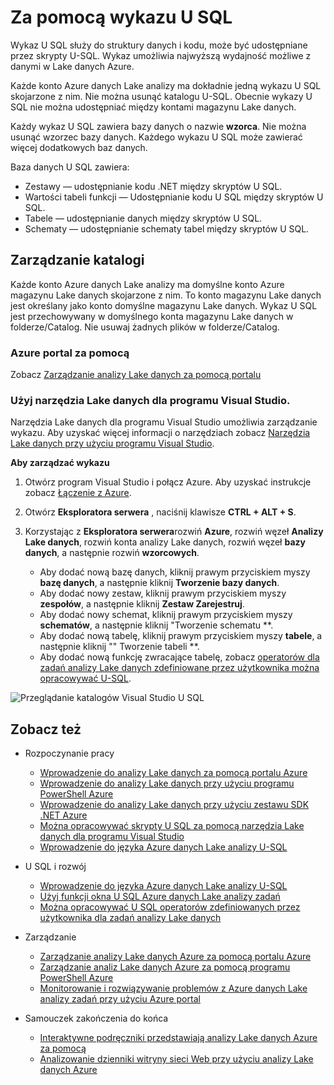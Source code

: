 <properties
   pageTitle="Wprowadzenie wykazu Azure danych Lake analizy U-SQL | Azure"
   description="Wprowadzenie wykaz Azure danych Lake analizy U-SQL"
   services="data-lake-analytics"
   documentationCenter=""
   authors="edmacauley"
   manager="jhubbard"
   editor="cgronlun"/>

<tags
   ms.service="data-lake-analytics"
   ms.devlang="na"
   ms.topic="article"
   ms.tgt_pltfrm="na"
   ms.workload="big-data"
   ms.date="05/16/2016"
   ms.author="edmaca"/>

# <a name="use-u-sql-catalog"></a>Za pomocą wykazu U SQL

Wykaz U SQL służy do struktury danych i kodu, może być udostępniane przez skrypty U-SQL. Wykaz umożliwia najwyższą wydajność możliwe z danymi w Lake danych Azure.

Każde konto Azure danych Lake analizy ma dokładnie jedną wykazu U SQL skojarzone z nim. Nie można usunąć katalogu U-SQL. Obecnie wykazy U SQL nie można udostępniać między kontami magazynu Lake danych.

Każdy wykaz U SQL zawiera bazy danych o nazwie **wzorca**. Nie można usunąć wzorzec bazy danych.  Każdego wykazu U SQL może zawierać więcej dodatkowych baz danych.

Baza danych U SQL zawiera:

- Zestawy — udostępnianie kodu .NET między skryptów U SQL.
- Wartości tabeli funkcji — Udostępnianie kodu U SQL między skryptów U SQL.
- Tabele — udostępnianie danych między skryptów U SQL.
- Schematy — udostępnianie schematy tabel między skryptów U SQL.

## <a name="manage-catalogs"></a>Zarządzanie katalogi
Każde konto Azure danych Lake analizy ma domyślne konto Azure magazynu Lake danych skojarzone z nim. To konto magazynu Lake danych jest określany jako konto domyślne magazynu Lake danych. Wykaz U SQL jest przechowywany w domyślnego konta magazynu Lake danych w folderze/Catalog. Nie usuwaj żadnych plików w folderze/Catalog.

### <a name="use-azure-portal"></a>Azure portal za pomocą

Zobacz [Zarządzanie analizy Lake danych za pomocą portalu](data-lake-analytics-manage-use-portal.md#view-u-sql-catalog)


### <a name="use-data-lake-tools-for-visual-studio"></a>Użyj narzędzia Lake danych dla programu Visual Studio.

Narzędzia Lake danych dla programu Visual Studio umożliwia zarządzanie wykazu.  Aby uzyskać więcej informacji o narzędziach zobacz [Narzędzia Lake danych przy użyciu programu Visual Studio](data-lake-analytics-data-lake-tools-get-started.md).

**Aby zarządzać wykazu**

1. Otwórz program Visual Studio i połącz Azure. Aby uzyskać instrukcje zobacz [Łączenie z Azure](data-lake-analytics-data-lake-tools-get-started.md#connect-to-azure).
1. Otwórz **Eksploratora serwera** , naciśnij klawisze **CTRL + ALT + S**.
2. Korzystając z **Eksploratora serwera**rozwiń **Azure**, rozwiń węzeł **Analizy Lake danych**, rozwiń konta analizy Lake danych, rozwiń węzeł **bazy danych**, a następnie rozwiń **wzorcowych**.



    - Aby dodać nową bazę danych, kliknij prawym przyciskiem myszy **bazę danych**, a następnie kliknij **Tworzenie bazy danych**.
    - Aby dodać nowy zestaw, kliknij prawym przyciskiem myszy **zespołów**, a następnie kliknij **Zestaw Zarejestruj**.
    - Aby dodać nowy schemat, kliknij prawym przyciskiem myszy **schematów**, a następnie kliknij "Tworzenie schematu **.
    - Aby dodać nową tabelę, kliknij prawym przyciskiem myszy **tabele**, a następnie kliknij "" Tworzenie tabeli **.
    - Aby dodać nową funkcję zwracające tabelę, zobacz [operatorów dla zadań analizy Lake danych zdefiniowane przez użytkownika można opracowywać U-SQL](data-lake-analytics-u-sql-develop-user-defined-operators.md).


![Przeglądanie katalogów Visual Studio U SQL](./media/data-lake-analytics-use-u-sql-catalog/data-lake-analytics-browse-catalogs.png)


## <a name="see-also"></a>Zobacz też

- Rozpoczynanie pracy
    - [Wprowadzenie do analizy Lake danych za pomocą portalu Azure](data-lake-analytics-get-started-portal.md)
    - [Wprowadzenie do analizy Lake danych przy użyciu programu PowerShell Azure](data-lake-analytics-get-started-powershell.md)
    - [Wprowadzenie do analizy Lake danych przy użyciu zestawu SDK .NET Azure](data-lake-analytics-get-started-net-sdk.md)
    - [Można opracowywać skrypty U SQL za pomocą narzędzia Lake danych dla programu Visual Studio](data-lake-analytics-data-lake-tools-get-started.md)
    - [Wprowadzenie do języka Azure danych Lake analizy U-SQL](data-lake-analytics-u-sql-get-started.md)

- U SQL i rozwój
    - [Wprowadzenie do języka Azure danych Lake analizy U-SQL](data-lake-analytics-u-sql-get-started.md)
    - [Użyj funkcji okna U SQL Azure danych Lake analizy zadań](data-lake-analytics-use-window-functions.md)
    - [Można opracowywać U SQL operatorów zdefiniowanych przez użytkownika dla zadań analizy Lake danych](data-lake-analytics-u-sql-develop-user-defined-operators.md)

- Zarządzanie
    - [Zarządzanie analizy Lake danych Azure za pomocą portalu Azure](data-lake-analytics-manage-use-portal.md)
    - [Zarządzanie analiz Lake danych Azure za pomocą programu PowerShell Azure](data-lake-analytics-manage-use-powershell.md)
    - [Monitorowanie i rozwiązywanie problemów z Azure danych Lake analizy zadań przy użyciu Azure portal](data-lake-analytics-monitor-and-troubleshoot-jobs-tutorial.md)

- Samouczek zakończenia do końca
    - [Interaktywne podręczniki przedstawiają analizy Lake danych Azure za pomocą](data-lake-analytics-use-interactive-tutorials.md)
    - [Analizowanie dzienniki witryny sieci Web przy użyciu analizy Lake danych Azure](data-lake-analytics-analyze-weblogs.md)
